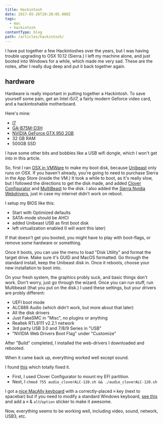 ```yaml
---
title: Hackintosh
date: 2017-05-26T20:20:05.000Z
tags:
  - mac
  - hackintosh
contentType: blog
path: /articles/hackintosh/
---
```


I have put together a few Hackintoshes over the years, but I was having trouble upgrading to OSX 10.12 (Sierra.) I left my machine alone, and just booted into Windows for a while, which made me very sad. These are the notes, after I really dug deep and put it back together again.

## hardware

Hardware is really important in putting together a Hackintosh. To save yourself some pain, get an Intel i5/i7, a fairly modern Geforce video card, and a hackintoshable motherboard.

Here's mine:

- [I7](http://www.intel.me/content/www/xr/en/processors/core/core-i7-processor.html)
- [GA-B75M-D3H](http://www.gigabyte.com/Motherboard/GA-B75M-D3H-rev-10)
- [NVIDIA GeForce GTX 950 2GB](http://www.geforce.com/hardware/desktop-gpus/geforce-gtx-950)
- 32 GB RAM
- 500GB SSD

I have some other bits and bobbles like a USB wifi dongle, which I won't get into in this article.

So, first I ran [OSX in VMWare](https://techsviewer.com/how-to-install-mac-os-x-el-capitan-on-vmware-on-pc/) to make my boot disk, because [Unibeast](https://www.tonymacx86.com/resources/unibeast-7-1-1.333/) only runs on OSX. If you haven't already, you're going to need to purchase Sierra in the App Store (inside the VM.) It took a while to boot, as it's really slow, but I followed the directions to get the disk made, and added [Clover Configurator](https://www.tonymacx86.com/resources/clover-configurator.328/) and [MultiBeast](https://www.tonymacx86.com/resources/multibeast-sierra-9-1-0.334/) to the disk. I also added the [Sierra Nvidia Webdrivers](https://www.tonymacx86.com/threads/nvidia-releases-alternate-graphics-drivers-for-macos-sierra-10-12-3-367-15-10-35.213122/), just in case my internet didn't work on reboot.

I setup my BIOS like this:

- Start with Optimized defaults
- SATA-mode should be AHCI
- added Unibeast USB as first boot disk
- left virtualization enabled (I will want this later)


If that doesn't get you booted, you might have to play with boot-flags, or remove some hardware or something.

Once it boots, you can use the menu to load "Disk Utility" and format the target drive. Make sure it's GUID and MacOS formatted. Go through the standard install, keep the Unibeast disk in. Once it reboots, choose your new installation to boot into.

On your fresh system, the graphics probly suck, and basic things don't work. Don't worry, just go through the wizard. Once you can run stuff, run Multibeast (that you put on the disk.) I used these settings, but your drivers are probly different:


- UEFI boot mode
- ALC888 Audio (which didn't work, but more about that later)
- All the disk drivers
- Just FakeSMC in "Misc", no plugins or anything
- Realtek RTL8111 v2.2.1 network
- 3rd party USB 3.0 and 7/8/9 Series in "USB"
- "NVIDIA Web Drivers Boot Flag" under "Customize"

After "Build" completed, I installed the web-drivers I downloaded and rebooted.

When it came back up, everything worked well except sound.

I found [this](https://github.com/toleda/audio_CloverALC/blob/master/audio_cloverALC-120.sh) which totally fixed it.

- First, I used Clover Configurator to mount my EFI partition.
- Next, I `chmod 755 audio_cloverALC-120.sh && ./audio_cloverALC-120.sh`


I got a [nice MacAlly keyboard](https://us.macally.com/products/103-key-full-size-usb-keyboard-with-short-cut-keys-for-mac) with a correctly-placed `⌘` key (next to spacebar) but if you need to modify a standard Windows keyboard, [see this](https://arstechnica.com/apple/2008/11/ars-guide-windows-to-mac-key-switching/) and add a `⌘` & `alt`/`option` sticker to make it awesome.


Now, everything seems to be working well, including video, sound, network, USB3, etc.
